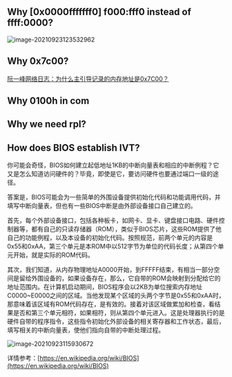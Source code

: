 ## Why [0x0000fffffff0] f000:fff0 instead of ffff:0000?



![image-20210923123532962](https://sql-markdown-picture.oss-cn-beijing.aliyuncs.com/img/image-20210923123532962.png)

## Why 0x7c00?

[阮一峰网络日志：为什么主引导记录的内存地址是0x7C00？](http://www.ruanyifeng.com/blog/2015/09/0x7c00.html)

## Why 0100h in com

## Why we need rpl?

## How does BIOS establish IVT?

你可能会奇怪，BIOS如何建立起低地址1KB的中断向量表和相应的中断例程？它又是怎么知道访问硬件的？毕竟，即使是它，要访问硬件也要通过端口一级的途径。

答案是，BIOS可能会为一些简单的外围设备提供初始化代码和功能调用代码，并填写中断向量表，但也有一些BIOS中断是由外部设备接口自己建立的。

首先，每个外部设备接口，包括各种板卡，如网卡、显卡、键盘接口电路、硬件控制器等，都有自己的只读存储器（ROM），类似于BIOS芯片，这些ROM提供了他自己的功能例程，以及本设备的初始化代码。按照规范，前两个单元的内容是0x55和0xAA，第三个单元是本ROM中以512字节为单位的代码长度；从第四个单元开始，就是实际的ROM代码。

其次，我们知道，从内存物理地址A0000开始，到FFFFF结束，有相当一部分空间是留给外围设备的，如果设备存在，那么，它自带的ROM会映射到分配给它的地址范围内。在计算机启动期间，BIOS程序会以2KB为单位搜索内存地址C0000~E0000之间的区域。当他发现某个区域的头两个字节是0x55和0xAA时，那意味着该区域有ROM代码存在，是有效的。接着对该区域做累加和检查，看结果是否和第三个单元相符，如果相符，则从第四个单元进入。这是处理器执行的是硬件自带的程序指令，这些指令初始化外部设备的相关寄存器和工作状态，最后，填写相关的中断向量表，使他们指向自带的中断处理过程。

![image-20210923115930672](https://sql-markdown-picture.oss-cn-beijing.aliyuncs.com/img/image-20210923115930672.png)

详情参考：[https://en.wikipedia.org/wiki/BIOS](https://en.wikipedia.org/wiki/BIOS)